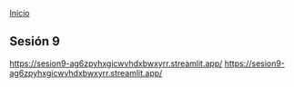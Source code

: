 <!-- No borrar o modificar -->
[Inicio](./index.md)

## Sesión 9 

https://sesion9-ag6zpyhxgicwvhdxbwxyrr.streamlit.app/
https://sesion9-ag6zpyhxgicwvhdxbwxyrr.streamlit.app/

<!-- Su documentación aquí -->







